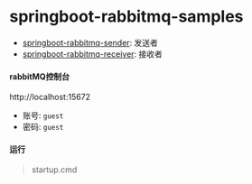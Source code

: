 # springboot-rabbitmq-samples

- [springboot-rabbitmq-sender](./springboot-rabbitmq-sender): 发送者
- [springboot-rabbitmq-receiver](./springboot-rabbitmq-receiver): 接收者


#### rabbitMQ控制台

http://localhost:15672

- 账号: `guest`
- 密码: `guest`

#### 运行

> startup.cmd